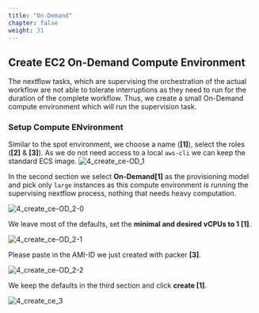 ```yaml
---
title: "On-Demand"
chapter: false
weight: 31
---
```


## Create EC2 On-Demand Compute Environment

The nextflow tasks, which are supervising the orchestration of the actual workflow are not able to tolerate interruptions as they need to run for the duration of the complete workflow.
Thus, we create a small On-Demand compute environment which will run the supervision task.

### Setup Compute ENvironment

Similar to the spot environment, we choose a name (**[1]**), select the roles (**[2]** & **[3]**). As we do not need access to a local `aws-cli` we can keep the standard ECS image.
![4_create_ce-OD_1](/images/nextflow-on-aws-batch/batch/4_create_ce-OD_1.png)

In the second section we select **On-Demand[1]** as the provisioning model and pick only `large` instances as this compute environment is running the supervising nextflow process, nothing that needs heavy computation.

![4_create_ce-OD_2-0](/images/nextflow-on-aws-batch/batch/4_create_ce-OD_2-0.png)

We leave most of the defaults, set the **minimal and desired vCPUs to 1 [1]**.

![4_create_ce-OD_2-1](/images/nextflow-on-aws-batch/batch/4_create_ce-OD_2-1.png)

Please paste in the AMI-ID we just created with packer **[3]**.

![4_create_ce-OD_2-2](/images/nextflow-on-aws-batch/batch/4_create_ce-OD_2-2.png)

We keep the defaults in the third section and click **create [1]**.

![4_create_ce_3](/images/nextflow-on-aws-batch/batch/4_create_ce_3.png)
